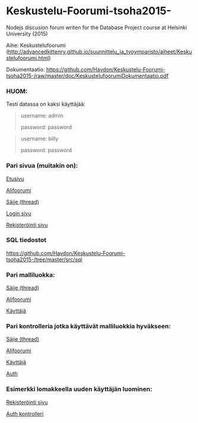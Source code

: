 # Keskustelu-Foorumi-tsoha2015-
Nodejs discusion forum writen for the Database Project course at Helsinki University (2015)


Aihe: Keskustelufoorumi (http://advancedkittenry.github.io/suunnittelu_ja_tyoymparisto/aiheet/Keskustelufoorumi.html)

Dokumentaatio: https://github.com/Havdon/Keskustelu-Foorumi-tsoha2015-/raw/master/doc/KeskustelufoorumiDokumentaatio.pdf

### HUOM: 

Testi datassa on kaksi käyttäjää:

> username: admin
>
> password: password

> username: billy
>
> password: password

### Pari sivua (muitakin on):

[Etusivu]

[Alifoorumi]

[Säije (thread)](http://koli.io/tsoha/f/0/t/00)

[Login sivu]

[Rekisteröinti sivu]

### SQL tiedostot

https://github.com/Havdon/Keskustelu-Foorumi-tsoha2015-/tree/master/src/sql

[etusivu]:http://koli.io/tsoha/
[Alifoorumi]:http://koli.io/tsoha/f/0
[Login sivu]: http://koli.io/tsoha/auth
[Rekisteröinti sivu]: http://koli.io/tsoha/auth/register


### Pari malliluokka:

[Säije (thread)](https://github.com/Havdon/Keskustelu-Foorumi-tsoha2015-/blob/master/src/models/Thread.model.js)

[Alifoorumi](https://github.com/Havdon/Keskustelu-Foorumi-tsoha2015-/blob/master/src/models/Subforum.model.js)

[Käyttäjä](https://github.com/Havdon/Keskustelu-Foorumi-tsoha2015-/blob/master/src/models/User.model.js)


### Pari kontrolleria jotka käyttävät malliluokkia hyväkseen:

[Säjie (thread)](https://github.com/Havdon/Keskustelu-Foorumi-tsoha2015-/blob/master/src/controllers/post/post.js)

[Alifoorumi](https://github.com/Havdon/Keskustelu-Foorumi-tsoha2015-/blob/master/src/controllers/subforum/subforum.js)

[Käyttäjä](https://github.com/Havdon/Keskustelu-Foorumi-tsoha2015-/blob/master/src/controllers/user/user.js)

[Auth](https://github.com/Havdon/Keskustelu-Foorumi-tsoha2015-/blob/master/src/controllers/auth/auth.js)

### Esimerkki lomakkeella uuden käyttäjän luominen:

[Rekisteröinti sivu]

[Auth kontrolleri](https://github.com/Havdon/Keskustelu-Foorumi-tsoha2015-/blob/master/src/controllers/auth/auth.js)
